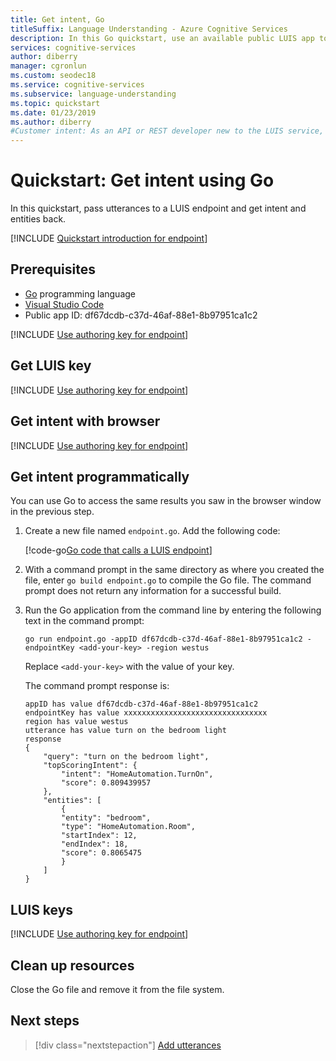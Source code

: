 ```yaml
---
title: Get intent, Go
titleSuffix: Language Understanding - Azure Cognitive Services
description: In this Go quickstart, use an available public LUIS app to determine a user's intention from conversational text.  
services: cognitive-services
author: diberry
manager: cgronlun
ms.custom: seodec18
ms.service: cognitive-services
ms.subservice: language-understanding
ms.topic: quickstart
ms.date: 01/23/2019
ms.author: diberry
#Customer intent: As an API or REST developer new to the LUIS service, I want to query the LUIS endpoint of a published model using GO so that I can see the JSON prediction response. 
---
```


# Quickstart: Get intent using Go

In this quickstart, pass utterances to a LUIS endpoint and get intent and entities back.

[!INCLUDE [Quickstart introduction for endpoint](../../../includes/cognitive-services-luis-qs-endpoint-intro-para.md)]

## Prerequisites

* [Go](https://golang.org/) programming language  
* [Visual Studio Code](https://code.visualstudio.com/)
* Public app ID: df67dcdb-c37d-46af-88e1-8b97951ca1c2

[!INCLUDE [Use authoring key for endpoint](../../../includes/cognitive-services-luis-qs-endpoint-luis-repo-note.md)]

## Get LUIS key

[!INCLUDE [Use authoring key for endpoint](../../../includes/cognitive-services-luis-qs-endpoint-get-key-para.md)]

## Get intent with browser

[!INCLUDE [Use authoring key for endpoint](../../../includes/cognitive-services-luis-qs-endpoint-browser-para.md)]

## Get intent programmatically

You can use Go to access the same results you saw in the browser window in the previous step. 

1. Create a new file named `endpoint.go`. Add the following code:
    
   [!code-go[Go code that calls a LUIS endpoint](~/samples-luis/documentation-samples/quickstarts/analyze-text/go/endpoint.go?range=36-98)]

2. With a command prompt in the same directory as where you created the file, enter `go build endpoint.go` to compile the Go file. The command prompt does not return any information for a successful build.

3. Run the Go application from the command line by entering the following text in the command prompt: 

    ```CMD
    go run endpoint.go -appID df67dcdb-c37d-46af-88e1-8b97951ca1c2 -endpointKey <add-your-key> -region westus
    ```
    
    Replace `<add-your-key>` with the value of your key.  
    
    The command prompt response is: 
    
    ```CMD
    appID has value df67dcdb-c37d-46af-88e1-8b97951ca1c2
    endpointKey has value xxxxxxxxxxxxxxxxxxxxxxxxxxxxxxxx
    region has value westus
    utterance has value turn on the bedroom light
    response
    {
        "query": "turn on the bedroom light",
        "topScoringIntent": {
            "intent": "HomeAutomation.TurnOn",
            "score": 0.809439957
        },
        "entities": [
            {
            "entity": "bedroom",
            "type": "HomeAutomation.Room",
            "startIndex": 12,
            "endIndex": 18,
            "score": 0.8065475
            }
        ]
    }
    ```
    
## LUIS keys

[!INCLUDE [Use authoring key for endpoint](../../../includes/cognitive-services-luis-qs-endpoint-key-usage-para.md)]

## Clean up resources
Close the Go file and remove it from the file system. 

## Next steps
> [!div class="nextstepaction"]
> [Add utterances](luis-get-started-go-add-utterance.md)
